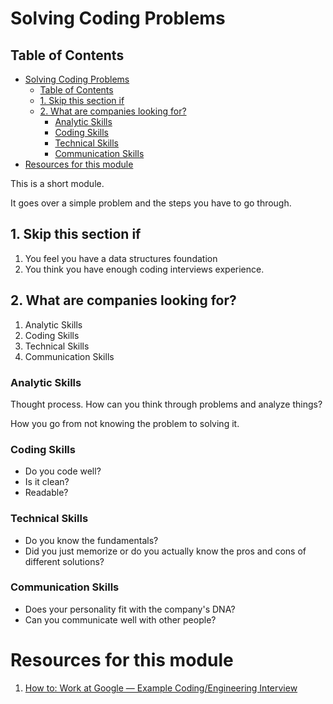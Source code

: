# Solving Coding Problems

## Table of Contents

- [Solving Coding Problems](#solving-coding-problems)
  - [Table of Contents](#table-of-contents)
  - [1. Skip this section if](#1-skip-this-section-if)
  - [2. What are companies looking for?](#2-what-are-companies-looking-for)
    - [Analytic Skills](#analytic-skills)
    - [Coding Skills](#coding-skills)
    - [Technical Skills](#technical-skills)
    - [Communication Skills](#communication-skills)
- [Resources for this module](#resources-of-this-module)

This is a short module.

It goes over a simple problem and the steps you have to go through.

## 1. Skip this section if

1. You feel you have a data structures foundation
2. You think you have enough coding interviews experience.

## 2. What are companies looking for?

1. Analytic Skills
2. Coding Skills
3. Technical Skills
4. Communication Skills

### Analytic Skills

Thought process. How can you think through problems and analyze things?

How you go from not knowing the problem to solving it.

### Coding Skills

- Do you code well?
- Is it clean?
- Readable?

### Technical Skills

- Do you know the fundamentals?
- Did you just memorize or do you actually know the pros and cons of different solutions?

### Communication Skills

- Does your personality fit with the company's DNA?
- Can you communicate well with other people?

# Resources for this module

1. [How to: Work at Google — Example Coding/Engineering Interview](https://youtu.be/XKu_SEDAykw)